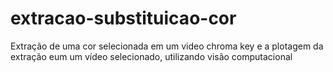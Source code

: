 # extracao-substituicao-cor
Extração de uma cor selecionada em um video chroma key e a plotagem da extração eum um vídeo selecionado, utilizando visão computacional

